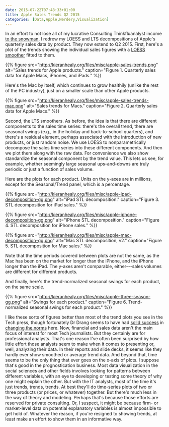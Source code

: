 ```yaml
---
date: 2015-07-22T07:48:33+01:00
title: Apple Sales Trends Q2 2015
categories: [Data,Apple,Nerdery,Visualization]
---
```


In an effort to not lose all of my lucrative Consulting Thinkfluanalyst income [to the snowman](http://leancrew.com/all-this/2015/07/plotting-apple/), I redrew my LOESS and LTS decompositions of Apple's quarterly sales data by product. They now extend to Q2 2015. First, here's a plot of the trends showing the individual sales figures with a [LOESS smoother](http://en.wikipedia.org/wiki/Local_regression) fitted to them.

{{% figure src="http://kieranhealy.org/files/misc/apple-sales-trends.png" alt="Sales trends for Apple products." caption="Figure 1. Quarterly sales data for Apple Macs, iPhones, and iPads." %}}

Here's the Mac by itself, which continues to grow healthily (unlike the rest of the PC industry), just on a smaller scale than other Apple products.

{{% figure src="http://kieranhealy.org/files/misc/apple-sales-trends-mac.png" alt="Sales trends for Macs." caption="Figure 2. Quarterly sales data for Apple Macs." %}}

Second, the LTS smoothers. As before, the idea is that there are different components to the sales time series: there's the overall trend, there are seasonal swings (e.g., in the holiday and back-to-school quarters), and there's a residual element, perhaps associated with the introduction of new products, or just random noise. We use LOESS to nonparametrically decompose the sales time series into these different components. And then we plot them along with the raw data. For convenience we also show standardize the seasonal component by the trend value. This lets us see, for example, whether seemingly large seasonal ups-and-downs are truly periodic or just a function of sales volume. 

Here are the plots for each product. Units on the y-axes are in millions, except for the Seasonal/Trend panel, which is a percentage.

{{% figure src="http://kieranhealy.org/files/misc/apple-ipad-decomposition-gg.png" alt="iPad STL decomposition." caption="Figure 3. STL decomposition for iPad sales." %}}

{{% figure src="http://kieranhealy.org/files/misc/apple-iphone-decomposition-gg.png" alt="iPhone STL decomposition." caption="Figure 4. STL decomposition for iPhone sales." %}}

{{% figure src="http://kieranhealy.org/files/misc/apple-mac-decomposition-gg.png" alt="Mac STL decomposition, v2." caption="Figure 5. STL decomposition for Mac sales." %}}

Note that the time periods covered between plots are not the same, as the Mac has been on the market for longer than the iPhone, and the iPhone longer than the iPad. The y-axes aren't comparable, either---sales volumes are different for different products.

And finally, here's the trend-normalized seasonal swings for each product, on the same scale.

{{% figure src="http://kieranhealy.org/files/misc/apple-three-season-gg.png" alt="Swings for each product." caption="Figure 6. Trend-normalized seasonal swings for each product." %}}

I like these sorts of figures better than most of the trend plots you see in the Tech press, though fortunately Dr Drang seems to have had [solid success](http://leancrew.com/all-this/2015/07/plotting-apple/) in [changing the norms](http://sixcolors.com/post/2015/07/appleq3results/) here. Now, financial and sales data aren't the main focus of interest for most Tech journalists. But they certainly are for professional analysts. That's one reason I've often been surprised by how little effort those analysts seem to make when it comes to presenting or, well, analyzing their data. In their reports and slide decks, it seems like they hardly ever show smoothed or average trend data. And beyond that, time seems to be the only thing that ever goes on the x-axis of plots. I suppose that's good in the prognostication business. Most data visualization in the social sciences and other fields involves looking for patterns between different variables, with an eye to developing or testing some theory of why one might explain the other. But with the IT analysts, most of the time it's just trends, trends, trends. At best they'll do time-series plots of two or three products (or prices, or whatever) together. But there's much less in the way of theory and modeling. Perhaps that's because those efforts are reserved for private consulting. Or, I suspect, it might be because firm- or market-level data on potential explanatory variables is almost impossible to get hold of. Whatever the reason, if you're resigned to showing trends, at least make an effort to show them in an informative way.
